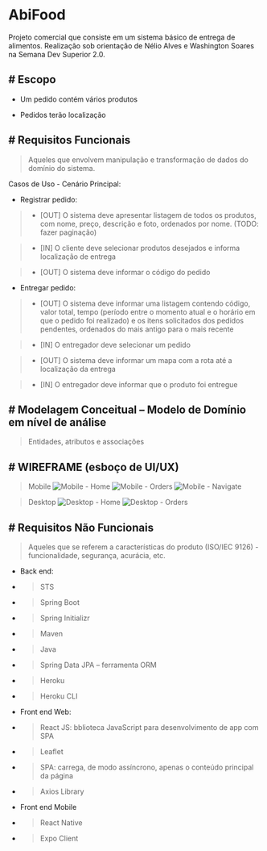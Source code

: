 # AbiFood
Projeto comercial que consiste em um sistema básico de entrega de alimentos. Realização sob orientação de Nélio Alves e Washington Soares na Semana Dev Superior 2.0.

## # Escopo 

* Um pedido contém vários produtos 

* Pedidos terão localização 

## # Requisitos Funcionais 

> Aqueles que envolvem manipulação e transformação de dados do domínio do sistema. 

Casos de Uso - Cenário Principal: 

* Registrar pedido:
 > * [OUT] O sistema deve apresentar listagem de todos os produtos, com nome, preço, descrição e foto, ordenados por nome. (TODO: fazer paginação) 

>  * [IN] O cliente deve selecionar produtos desejados e informa localização de entrega 

>  * [OUT] O sistema deve informar o código do pedido 

* Entregar pedido:

> * [OUT] O sistema deve informar uma listagem contendo código, valor total, tempo (período entre o momento atual e o horário em que o pedido foi realizado) e os itens solicitados dos pedidos pendentes, ordenados do mais antigo para o mais recente 

> * [IN] O entregador deve selecionar um pedido 

>  * [OUT] O sistema deve informar um mapa com a rota até a localização da entrega 

>  * [IN] O entregador deve informar que o produto foi entregue 

## # Modelagem Conceitual – Modelo de Domínio em nível de análise 

> Entidades, atributos e associações

## # WIREFRAME (esboço de UI/UX)

> Mobile
![Mobile - Home](https://www.figma.com/file/kOauCHW1LzkNH6hQK5tavy/versao-DSDeliver?node-id=1%3A414)
![Mobile - Orders](https://www.figma.com/file/kOauCHW1LzkNH6hQK5tavy/versao-DSDeliver?node-id=1%3A700)
![Mobile - Navigate](https://www.figma.com/file/kOauCHW1LzkNH6hQK5tavy/versao-DSDeliver?node-id=1%3A668)

> Desktop
![Desktop - Home](https://www.figma.com/file/kOauCHW1LzkNH6hQK5tavy/versao-DSDeliver?node-id=1%3A2)
![Desktop - Orders](https://www.figma.com/file/kOauCHW1LzkNH6hQK5tavy/versao-DSDeliver?node-id=1%3A280)

## # Requisitos Não Funcionais 

> Aqueles que se referem a características do produto (ISO/IEC 9126) - funcionalidade, segurança, acurácia, etc.

* Back end: 
* > STS 
* > Spring Boot 
* > Spring Initializr 
* > Maven 
* > Java
* > Spring Data JPA – ferramenta ORM 
* > Heroku 
* > Heroku CLI 

* Front end Web: 
* > React JS: bblioteca JavaScript para desenvolvimento de app com SPA 
* > Leaflet 
* > SPA: carrega, de modo assíncrono, apenas o conteúdo principal da página 
* > Axios Library
 
* Front end Mobile 
* > React Native 
* > Expo Client 
